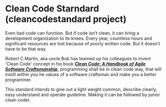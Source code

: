 Clean Code Starndard (cleancodestandard project)
=================

Even bad code can function. But if code isn’t clean, it can bring a development organization to its knees. Every year, countless hours and significant resources are lost because of poorly written code. But it doesn’t have to be that way.

Robert C.Martin, aka uncle Bob has teamed up his colleagues to invent 'Clean Code' concept in his book [***Clean Code: A Handbook of Agile Software Craftsmanship***](http://www.amazon.com/Clean-Code-Handbook-Software-Craftsmanship/dp/0132350882 "Clean Code"), programming shall be in clean code way, that will instill within you he values of a software craftsman and make you a better programmer.

This standard intends to give out a light weight common, describe clearly, easy understand and operate guideline. Making it can be followed by junior clean coder.
